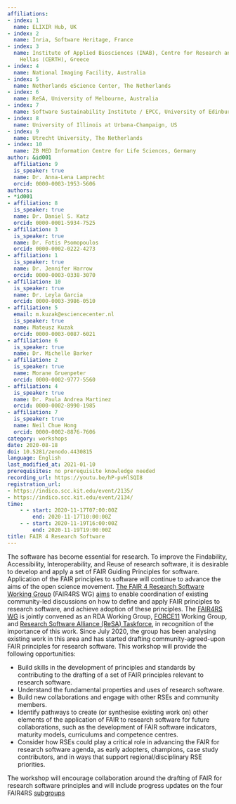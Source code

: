 ```yaml
---
affiliations:
- index: 1
  name: ELIXIR Hub, UK
- index: 2
  name: Inria, Software Heritage, France
- index: 3
  name: Institute of Applied Biosciences (INAB), Centre for Research and Technology
    Hellas (CERTH), Greece
- index: 4
  name: National Imaging Facility, Australia
- index: 5
  name: Netherlands eScience Center, The Netherlands
- index: 6
  name: ReSA, University of Melbourne, Australia
- index: 7
  name: Software Sustainability Institute / EPCC, University of Edinburgh, UK
- index: 8
  name: University of Illinois at Urbana-Champaign, US
- index: 9
  name: Utrecht University, The Netherlands
- index: 10
  name: ZB MED Information Centre for Life Sciences, Germany
author: &id001
  affiliation: 9
  is_speaker: true
  name: Dr. Anna-Lena Lamprecht
  orcid: 0000-0003-1953-5606
authors:
- *id001
- affiliation: 8
  is_speaker: true
  name: Dr. Daniel S. Katz
  orcid: 0000-0001-5934-7525
- affiliation: 3
  is_speaker: true
  name: Dr. Fotis Psomopoulos
  orcid: 0000-0002-0222-4273
- affiliation: 1
  is_speaker: true
  name: Dr. Jennifer Harrow
  orcid: 0000-0003-0338-3070
- affiliation: 10
  is_speaker: true
  name: Dr. Leyla Garcia
  orcid: 0000-0003-3986-0510
- affiliation: 5
  email: m.kuzak@esciencecenter.nl
  is_speaker: true
  name: Mateusz Kuzak
  orcid: 0000-0003-0087-6021
- affiliation: 6
  is_speaker: true
  name: Dr. Michelle Barker
- affiliation: 2
  is_speaker: true
  name: Morane Gruenpeter
  orcid: 0000-0002-9777-5560
- affiliation: 4
  is_speaker: true
  name: Dr. Paula Andrea Martinez
  orcid: 0000-0002-8990-1985
- affiliation: 7
  is_speaker: true
  name: Neil Chue Hong
  orcid: 0000-0002-8876-7606
category: workshops
date: 2020-08-18
doi: 10.5281/zenodo.4430815
language: English
last_modified_at: 2021-01-10
prerequisites: no prerequisite knowledge needed
recording_url: https://youtu.be/hP-pvHlSQI8
registration_url:
- https://indico.scc.kit.edu/event/2135/
- https://indico.scc.kit.edu/event/2134/
time:
    - - start: 2020-11-17T07:00:00Z
        end: 2020-11-17T10:00:00Z
    - - start: 2020-11-19T16:00:00Z
        end: 2020-11-19T19:00:00Z
title: FAIR 4 Research Software
---
```


The software has become essential for research. To improve the Findability, Accessibility, Interoperability, and Reuse of research software, it is desirable to develop and apply a set of  FAIR Guiding Principles for software. Application of the FAIR principles to software will continue to advance the aims of the open science movement. [The FAIR 4 Research Software Working Group][1] (FAIR4RS WG) [aims][2] to enable coordination of existing community-led discussions on how to define and apply FAIR principles to research software, and achieve adoption of these principles. The [FAIR4RS WG][3] is jointly convened as an RDA Working Group, [FORCE11][4] Working Group, and [Research Software Alliance (ReSA) Taskforce][5], in recognition of the importance of this work.
Since July 2020, the group has been analysing existing work in this area and has started drafting community-agreed-upon FAIR principles for research software. This workshop will provide the following opportunities:

 - Build skills in the development of principles and standards by contributing to the drafting of a set of FAIR principles relevant to research software.
 - Understand the fundamental properties and uses of research software.
 - Build new collaborations and engage with other RSEs and community members.
 - Identify pathways to create (or synthesise existing work on) other elements of the application of FAIR to research software for future collaborations, such as the development of FAIR software indicators, maturity models, curriculums and competence centres.
 - Consider how RSEs could play a critical role in advancing the FAIR for research software agenda, as early adopters, champions, case study contributors, and in ways that support regional/disciplinary RSE priorities.

The workshop will encourage collaboration around the drafting of FAIR for research software principles and will include progress updates on the four FAIR4RS [subgroups][6]

  [1]: https://www.rd-alliance.org/groups/fair-4-research-software-fair4rs-wg
  [2]: https://www.rd-alliance.org/node/69317/case-statement
  [3]: https://www.rd-alliance.org/groups/fair-4-research-software-fair4rs-wg
  [4]: https://www.force11.org/
  [5]: https://www.researchsoft.org/taskforces/
  [6]: https://www.rd-alliance.org/group/fair-4-research-software-fair4rs-wg/post/fair-4-rs-webinars-2930-june

